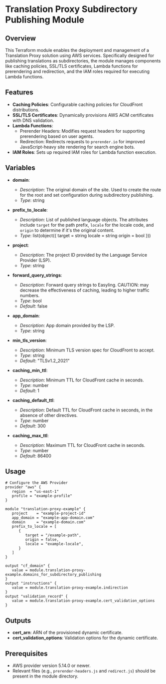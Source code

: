# Translation Proxy Subdirectory Publishing Module

## Overview
This Terraform module enables the deployment and management of a Translation Proxy solution using AWS services. Specifically designed for publishing translations as subdirectories, the module manages components like caching policies, SSL/TLS certificates, Lambda functions for prerendering and redirection, and the IAM roles required for executing Lambda functions.

## Features
- **Caching Policies**: Configurable caching policies for CloudFront distributions.
- **SSL/TLS Certificates**: Dynamically provisions AWS ACM certificates with DNS validation.
- **Lambda Functions**:
   - Prerender Headers: Modifies request headers for supporting prerendering based on user agents.
   - Redirection: Redirects requests to `prerender.io` for improved JavaScript-heavy site rendering for search engine bots.
- **IAM Roles**: Sets up required IAM roles for Lambda function execution.

## Variables

- **domain**:
   - *Description*: The original domain of the site. Used to create the route for the root and set configuration during subdirectory publishing.
   - *Type*: string

- **prefix_to_locale**:
   - *Description*: List of published language objects. The attributes include `target` for the path prefix, `locale` for the locale code, and `origin` to determine if it's the original content.
   - *Type*: list(object({
     target = string
     locale = string
     origin = bool
     }))

- **project**:
   - *Description*: The project ID provided by the Language Service Provider (LSP).
   - *Type*: string

- **forward_query_strings**:
   - *Description*: Forward query strings to Easyling. CAUTION: may decrease the effectiveness of caching, leading to higher traffic numbers.
   - *Type*: bool
   - *Default*: false

- **app_domain**:
   - *Description*: App domain provided by the LSP.
   - *Type*: string

- **min_tls_version**:
   - *Description*: Minimum TLS version spec for CloudFront to accept.
   - *Type*: string
   - *Default*: "TLSv1.2_2021"

- **caching_min_ttl**:
   - *Description*: Minimum TTL for CloudFront cache in seconds.
   - *Type*: number
   - *Default*: 1

- **caching_default_ttl**:
   - *Description*: Default TTL for CloudFront cache in seconds, in the absence of other directives.
   - *Type*: number
   - *Default*: 300

- **caching_max_ttl**:
   - *Description*: Maximum TTL for CloudFront cache in seconds.
   - *Type*: number
   - *Default*: 86400

## Usage

```hcl
# Configure the AWS Provider
provider "aws" {
   region  = "us-east-1"
   profile = "example-profile"
}

module "translation-proxy-example" {
   project    = "example-project-id"
   app_domain = "example-app-domain.com"
   domain     = "example-domain.com"
   prefix_to_locale = [
      {
         target = "/example-path",
         origin = false,
         locale = "example-locale",
      }
   ]
}

output "cf_domain" {
   value = module.translation-proxy-example.domains_for_subdirectory_publishing
}
output "instructions" {
   value = module.translation-proxy-example.indirection
}
output "validation_record" {
   value = module.translation-proxy-example.cert_validation_options
}

```

## Outputs
- **cert_arn**: ARN of the provisioned dynamic certificate.
- **cert_validation_options**: Validation options for the dynamic certificate.

## Prerequisites
- AWS provider version 5.14.0 or newer.
- Relevant files (e.g., `prerender-headers.js` and `redirect.js`) should be present in the module directory.
